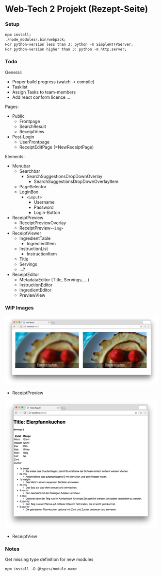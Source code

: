 # Web-Tech 2 Projekt (Rezept-Seite)
### Setup
```
npm install;
./node_modules/.bin/webpack;
For python-version less than 3: python -m SimpleHTTPServer;
For python-version higher than 3: python -m http.server;
```

### Todo

General:

* Proper build progress (watch -> compile)
* Tasklist
* Assign Tasks to team-members
* Add react conform licence
  ...

Pages:

* Public
  * Frontpage
  * SearchResult
  * ReceiptView
* Post-Login
  * UserFrontpage
  * ReceiptEditPage (=NewReceiptPage)

Elements:

* Menubar
  * Searchbar
    * SearchSuggestionsDropDownOverlay
      * SearchSuggestionsDropDownOverlayItem
  * PageSelector
  * LoginBox
    * `<input>`
      * Username
      * Password
      * Login-Button
* ReceiptPreview
  * ReceiptPreviewOverlay
  * ReceiptPreview-`<img>`
* ReceiptViewer
  * IngredientTable
    * IngredientItem
  * InstructionList
    * InstructionItem
  * Title
  * Servings
  * …?
* ReceiptEditor
  * MetadataEditor (Title, Servings, ...)
  * InstructionEditor
  * IngredientEditor
  * PreviewView

### WIP Images

![ReceiptPreview](./ReceiptPreview.png)

- ReceiptPreview

![ReceiptView](./ReceiptView.png)

* ReceiptView

### Notes
Get missing type definition for new modules

```
npm install -D @types/module-name
```
